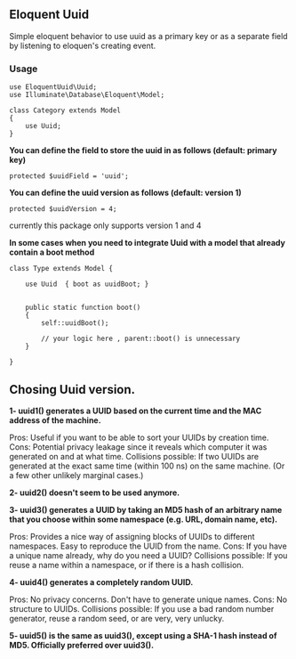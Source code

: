 ## Eloquent Uuid


Simple eloquent behavior to use uuid as a primary key or as a separate field by listening to eloquen's creating event.


### Usage

```
use EloquentUuid\Uuid;
use Illuminate\Database\Eloquent\Model;

class Category extends Model
{
    use Uuid;
}
```

<strong> You can define the field to store the uuid in as follows (default: primary key) </strong>


```
protected $uuidField = 'uuid';

```


<strong> You can define the uuid version as follows (default: version 1) </strong>


```
protected $uuidVersion = 4;

```
currently this package only supports version 1 and 4

<strong>In some cases when you need to integrate Uuid with a model that already contain a boot method</strong>

```
class Type extends Model {

    use Uuid  { boot as uuidBoot; }
	
    
    public static function boot()
    {
        self::uuidBoot();
        
        // your logic here , parent::boot() is unnecessary 
    }

}
```


## Chosing Uuid version.

<strong>1- uuid1() generates a UUID based on the current time and the MAC address of the machine.</strong>

Pros: Useful if you want to be able to sort your UUIDs by creation time.
Cons: Potential privacy leakage since it reveals which computer it was generated on and at what time.
Collisions possible: If two UUIDs are generated at the exact same time (within 100 ns) on the same machine. (Or a few other unlikely marginal cases.)

<strong>2- uuid2() doesn't seem to be used anymore.</strong>

<strong>3- uuid3() generates a UUID by taking an MD5 hash of an arbitrary name that you choose within some namespace (e.g. URL, domain name, etc).</strong>

Pros: Provides a nice way of assigning blocks of UUIDs to different namespaces. Easy to reproduce the UUID from the name.
Cons: If you have a unique name already, why do you need a UUID?
Collisions possible: If you reuse a name within a namespace, or if there is a hash collision.

<strong>4- uuid4() generates a completely random UUID.</strong>

Pros: No privacy concerns. Don't have to generate unique names.
Cons: No structure to UUIDs.
Collisions possible: If you use a bad random number generator, reuse a random seed, or are very, very unlucky.

<strong>5- uuid5() is the same as uuid3(), except using a SHA-1 hash instead of MD5. Officially preferred over uuid3().</strong>